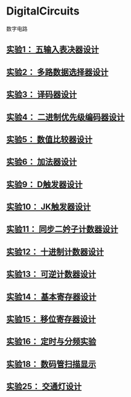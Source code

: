# DigitalCircuits
数字电路

## [实验1： 五输入表决器设计](https://github.com/Mifan-rabbit/DigitalCircuits/tree/master/%E5%AE%9E%E9%AA%8C1)
## [实验2： 多路数据选择器设计](https://github.com/Mifan-rabbit/DigitalCircuits/tree/master/%E5%AE%9E%E9%AA%8C2)
## [实验3： 译码器设计](https://github.com/Mifan-rabbit/DigitalCircuits/tree/master/%E5%AE%9E%E9%AA%8C3)
## [实验4： 二进制优先级编码器设计](https://github.com/Mifan-rabbit/DigitalCircuits/tree/master/%E5%AE%9E%E9%AA%8C4)
## [实验5： 数值比较器设计](https://github.com/Mifan-rabbit/DigitalCircuits/tree/master/%E5%AE%9E%E9%AA%8C5)
## [实验6： 加法器设计](https://github.com/Mifan-rabbit/DigitalCircuits/tree/master/%E5%AE%9E%E9%AA%8C6)
## [实验9： D触发器设计](https://github.com/Mifan-rabbit/DigitalCircuits/tree/master/%E5%AE%9E%E9%AA%8C9)
## [实验10： JK触发器设计](https://github.com/Mifan-rabbit/DigitalCircuits/tree/master/%E5%AE%9E%E9%AA%8C10)
## [实验11： 同步二妗子计数器设计](https://github.com/Mifan-rabbit/DigitalCircuits/tree/master/%E5%AE%9E%E9%AA%8C11)
## [实验12： 十进制计数器设计](https://github.com/Mifan-rabbit/DigitalCircuits/tree/master/%E5%AE%9E%E9%AA%8C12)
## [实验13： 可逆计数器设计](https://github.com/Mifan-rabbit/DigitalCircuits/tree/master/%E5%AE%9E%E9%AA%8C13)
## [实验14： 基本寄存器设计](https://github.com/Mifan-rabbit/DigitalCircuits/tree/master/%E5%AE%9E%E9%AA%8C14)
## [实验15： 移位寄存器设计](https://github.com/Mifan-rabbit/DigitalCircuits/tree/master/%E5%AE%9E%E9%AA%8C15)
## [实验16： 定时与分频实验](https://github.com/Mifan-rabbit/DigitalCircuits/tree/master/%E5%AE%9E%E9%AA%8C16)
## [实验18： 数码管扫描显示](https://github.com/Mifan-rabbit/DigitalCircuits/tree/master/%E5%AE%9E%E9%AA%8C18)
## [实验25： 交通灯设计](https://github.com/Mifan-rabbit/DigitalCircuits/tree/master/%E5%AE%9E%E9%AA%8C25)
